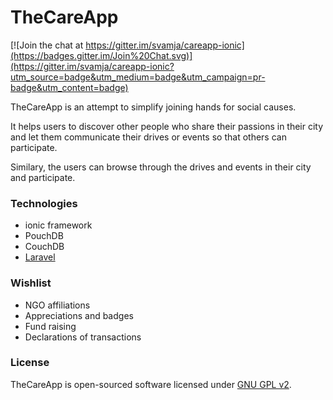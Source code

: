 # TheCareApp

[![Join the chat at https://gitter.im/svamja/careapp-ionic](https://badges.gitter.im/Join%20Chat.svg)](https://gitter.im/svamja/careapp-ionic?utm_source=badge&utm_medium=badge&utm_campaign=pr-badge&utm_content=badge)

TheCareApp is an attempt to simplify joining hands for social causes.

It helps users to discover other people who share their passions in their city
and let them communicate their drives or events so that others can participate.

Similary, the users can browse through the drives and events in their city and participate.

### Technologies

* ionic framework
* PouchDB
* CouchDB
* [Laravel](https://github.com/svamja/careapp-laravel)

### Wishlist

* NGO affiliations
* Appreciations and badges
* Fund raising
* Declarations of transactions

### License

TheCareApp is open-sourced software licensed under [GNU GPL v2](http://opensource.org/licenses/GPL-2.0).
